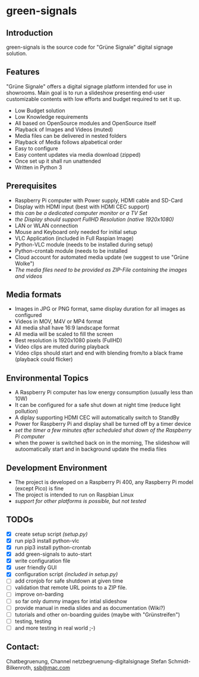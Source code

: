 # green-signals

## Introduction

green-signals is the source code for "Grüne Signale" digital signage solution.

## Features

"Grüne Signale" offers a digital signage platform intended for use in showrooms.
Main goal is to run a slideshow presenting end-user customizable contents with low efforts and budget required to set it up.

* Low Budget solution
* Low Knowledge requirements
* All based on OpenSource modules and OpenSource itself
* Playback of Images and Videos (muted)
* Media files can be delivered in nested folders
* Playback of Media follows alpabetical order
* Easy to configure
* Easy content updates via media download (zipped)
* Once set up it shall run unattended
* Written in Python 3

## Prerequisites

* Raspberry Pi computer with Power supply, HDMI cable and SD-Card
* Display with HDMI input (best with HDMI CEC support)
* *this can be a dedicated computer monitor or a TV Set*
* *the Display should support FullHD Resolution (native 1920x1080)*
* LAN or WLAN connection
* Mouse and Keyboard only needed for initial setup
* VLC Application (included in Full Raspian Image)
* Python-VLC module (needs to be installed during setup)
* Python-crontab module (needs to be installed
* Cloud account for automated media update (we suggest to use "Grüne Wolke")
* *The media files need to be provided as ZIP-File containing the images and videos*

## Media formats

* Images in JPG or PNG format, same display duration for all images as configured
* Videos in MOV, M4V or MP4 format
* All media shall have 16:9 landscape format
* All media will be scaled to fill the screen
* Best resolution is 1920x1080 pixels (FullHD)
* Video clips are muted during playback
* Video clips should start and end with blending from/to a black frame (playback could flicker)

## Environmental Topics

* A Raspberry Pi computer has low energy consumption (usually less than 10W)
* It can be configured for a safe shut down at night time (reduce light pollution)
* A diplay supporting HDMI CEC will automatically switch to StandBy
* Power for Raspberry Pi and display shall be turned off by a timer device
* *set the timer a few minutes after scheduled shut down of the Raspberry Pi computer*
* when the power is switched back on in the morning, The slideshow will autoomatically start and in background update the media files

## Development Environment

* The project is developed on a Raspberry Pi 400, any Raspberry Pi model (except Pico) is fine
* The project is intended to run on Raspbian Linux
* *support for other platforms is possible, but not tested*

## TODOs

- [x] create setup script *(setup.py)*
- [x] 	 run pip3 install python-vlc
- [x] 	 run pip3 install python-crontab
- [x]    add green-signals to auto-start
- [x]    write configuration file
- [x]    user friendly GUI
- [x] configuration script *(included in setup.py)*
- [ ]    add cronjob for safe shutdown at given time
- [ ]    validation that remote URL points to a ZIP file.
- [ ] improve on-barding
- [ ]    so far only dummy images for intial slideshow
- [ ]    provide manual in media slides and as documentation (Wiki?)
- [ ]    tutorials and other on-boarding guides (maybe with "Grünstreifen")
- [ ] testing, testing
- [ ]    and more testing in real world ;-)

## Contact:
Chatbegruenung, Channel netzbegruenung-digitalsignage
Stefan Schmidt-Bilkenroth, ssb@mac.com
